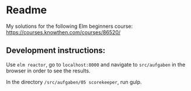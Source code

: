 # Readme

My solutions for the following Elm beginners course:
https://courses.knowthen.com/courses/86520/

## Development instructions:

Use `elm reactor`, go to `localhost:8000` and navigate to `src/aufgaben` in the browser in order to see the results.

In the directory `/src/aufgaben/05 scorekeeper`, run gulp.